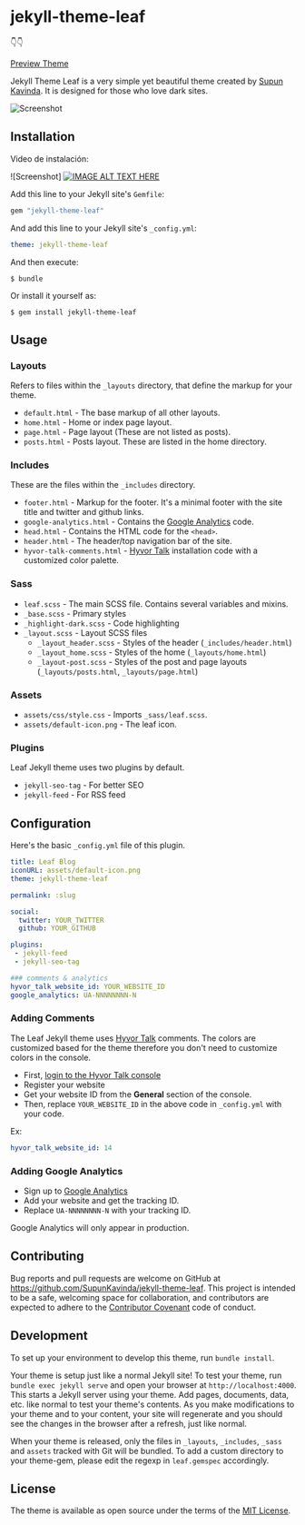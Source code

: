 # jekyll-theme-leaf

👇👇

[Preview Theme](https://supunkavinda.github.io/jekyll-theme-leaf/) 

Jekyll Theme Leaf is a very simple yet beautiful theme created by [Supun Kavinda](https://twitter.com/_SupunKavinda). It is designed for those who love dark sites.

![Screenshot](https://i.imgur.com/fBiCIuL.png)

## Installation

Video de instalación:

![Screenshot]
[![IMAGE ALT TEXT HERE](https://img.youtube.com/vi/OZDKNqMXSxA/0.jpg)](https://www.youtube.com/watch?v=OZDKNqMXSxA)


Add this line to your Jekyll site's `Gemfile`:

```ruby
gem "jekyll-theme-leaf"
```

And add this line to your Jekyll site's `_config.yml`:

```yaml
theme: jekyll-theme-leaf
```

And then execute:

    $ bundle

Or install it yourself as:

    $ gem install jekyll-theme-leaf

## Usage

### Layouts

Refers to files within the `_layouts` directory, that define the markup for your theme.

* `default.html` - The base markup of all other layouts.
* `home.html` - Home or index page layout.
* `page.html` - Page layout (These are not listed as posts).
* `posts.html` - Posts layout. These are listed in the home directory.

### Includes

These are the files within the `_includes` directory.

* `footer.html` - Markup for the footer. It's a minimal footer with the site title and twitter and github links.
* `google-analytics.html` - Contains the [Google Analytics](https://analytics.google.com/analytics/web/) code.
* `head.html` - Contains the HTML code for the `<head>`.
* `header.html` - The header/top navigation bar of the site.
* `hyvor-talk-comments.html` - [Hyvor Talk](https://talk.hyvor.com) installation code with a customized color palette.

### Sass

* `leaf.scss` - The main SCSS file. Contains several variables and mixins.
* `_base.scss` - Primary styles
* `_highlight-dark.scss` - Code highlighting
* `_layout.scss` - Layout SCSS files
    * `_layout_header.scss` - Styles of the header (`_includes/header.html`)
    * `_layout_home.scss` - Styles of the home (`_layouts/home.html`)
    * `_layout-post.scss` - Styles of the post and page layouts (`_layouts/posts.html`, `_layouts/page.html`)

### Assets

* `assets/css/style.css` - Imports `_sass/leaf.scss`.
* `assets/default-icon.png` - The leaf icon.

### Plugins

Leaf Jekyll theme uses two plugins by default.

* `jekyll-seo-tag` - For better SEO
* `jekyll-feed` - For RSS feed

## Configuration

Here's the basic `_config.yml` file of this plugin.

```yaml
title: Leaf Blog
iconURL: assets/default-icon.png
theme: jekyll-theme-leaf

permalink: :slug

social:
  twitter: YOUR_TWITTER
  github: YOUR_GITHUB

plugins:
 - jekyll-feed
 - jekyll-seo-tag

### comments & analytics
hyvor_talk_website_id: YOUR_WEBSITE_ID
google_analytics: UA-NNNNNNNN-N
```

### Adding Comments

The Leaf Jekyll theme uses [Hyvor Talk](https://talk.hyvor.com) comments. The colors are customized based for the theme therefore you don't need to customize colors in the console.

* First, [login to the Hyvor Talk console](https://talk.hyvor.com/console)
* Register your website
* Get your website ID from the **General** section of the console.
* Then, replace `YOUR_WEBSITE_ID` in the above code in `_config.yml` with your code.

Ex: 

```yaml
hyvor_talk_website_id: 14
```

### Adding Google Analytics

* Sign up to [Google Analytics](https://analytics.google.com)
* Add your website and get the tracking ID.
* Replace `UA-NNNNNNNN-N` with your tracking ID.

Google Analytics will only appear in production.

## Contributing

Bug reports and pull requests are welcome on GitHub at https://github.com/SupunKavinda/jekyll-theme-leaf. This project is intended to be a safe, welcoming space for collaboration, and contributors are expected to adhere to the [Contributor Covenant](http://contributor-covenant.org) code of conduct.

## Development

To set up your environment to develop this theme, run `bundle install`.

Your theme is setup just like a normal Jekyll site! To test your theme, run `bundle exec jekyll serve` and open your browser at `http://localhost:4000`. This starts a Jekyll server using your theme. Add pages, documents, data, etc. like normal to test your theme's contents. As you make modifications to your theme and to your content, your site will regenerate and you should see the changes in the browser after a refresh, just like normal.

When your theme is released, only the files in `_layouts`, `_includes`, `_sass` and `assets` tracked with Git will be bundled.
To add a custom directory to your theme-gem, please edit the regexp in `leaf.gemspec` accordingly.

## License

The theme is available as open source under the terms of the [MIT License](https://opensource.org/licenses/MIT).

